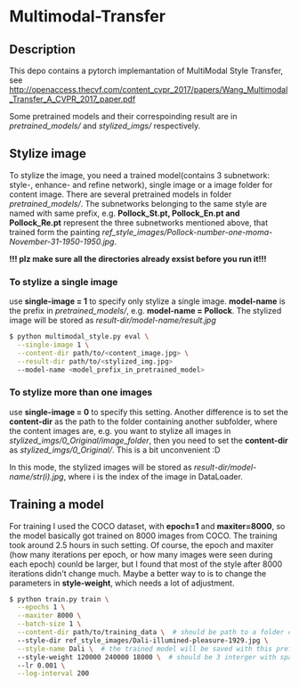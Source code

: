 # Multimodal-Transfer

## Description
This depo contains a pytorch implemantation of MultiModal Style Transfer, see http://openaccess.thecvf.com/content_cvpr_2017/papers/Wang_Multimodal_Transfer_A_CVPR_2017_paper.pdf

Some pretrained models and their correspoinding result are in *pretrained_models/* and *stylized_imgs/* respectively.

## Stylize image
To stylize the image, you need a trained model(contains 3 subnetwork: style-, enhance- and refine network), single image or a image folder for content image. There are several pretrained models in folder *pretrained_models/*. The subnetworks belonging to the same style are named with same prefix, e.g. **Pollock_St.pt, Pollock_En.pt and Pollock_Re.pt** represent the three subnetworks mentioned above, that trained form the painting *ref_style_images/Pollock-number-one-moma-November-31-1950-1950.jpg*.


**!!! plz make sure all the directories already exsist before you run it!!!**
### To stylize a single image
use **single-image = 1** to specify only stylize a single image. **model-name** is the prefix in *pretrained_models/*, e.g. **model-name = Pollock**. The stylized image will be stored as *result-dir/model-name/result.jpg*
```bash
$ python multimodal_style.py eval \
  --single-image 1 \
  --content-dir path/to/<content_image.jpg> \
  --result-dir path/to/<stylized_img.jpg>
  --model-name <model_prefix_in_pretrained_model>
```
### To stylize more than one images
use **single-image = 0** to specify this setting. Another difference is to set the **content-dir** as the path to the folder containing another subfolder, where the content images are, e.g. you want to stylize all images in *stylized_imgs/0_Original/image_folder*, then you need to set the **content-dir** as *stylized_imgs/0_Original/*. This is a bit unconvenient :D

In this mode, the stylized images will be stored as *result-dir/model-name/str(i).jpg*, where i is the index of the image in DataLoader.


## Training a model
For training I used the COCO dataset, with **epoch=1** and **maxiter=8000**, so the model basically got trained on 8000 images from COCO. The training took around 2.5 hours in such setting. Of course, the epoch and maxiter (how many iterations per epoch, or how many images were seen during each epoch) counld be larger, but I found that most of the style after 8000 iterations didn't change much. Maybe a better way to is to change the parameters in **style-weight**, which needs a lot of adjustment.
```bash
$ python train.py train \
  --epochs 1 \
  --maxiter 8000 \
  --batch-size 1 \
  --content-dir path/to/training_data \  # should be path to a folder containing a subfolder 
  --style-dir ref_style_images/Dali-illumined-pleasure-1929.jpg \
  --style-name Dali \  # the trained model will be saved with this prefix
  --style-weight 120000 240000 18000 \  # should be 3 interger with space in between here
  --lr 0.001 \
  --log-interval 200
```
